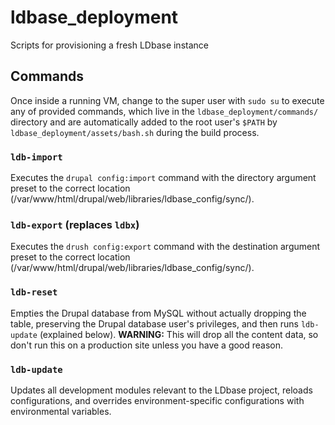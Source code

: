 # ldbase_deployment
Scripts for provisioning a fresh LDbase instance

## Commands
Once inside a running VM, change to the super user with `sudo su` to execute any of provided commands, which live in the `ldbase_deployment/commands/` directory and are automatically added to the root user's `$PATH` by `ldbase_deployment/assets/bash.sh` during the build process.

### `ldb-import`
Executes the `drupal config:import` command with the directory argument preset to the correct location (/var/www/html/drupal/web/libraries/ldbase_config/sync/).

### `ldb-export` (replaces `ldbx`)
Executes the `drush config:export` command with the destination argument preset to the correct location (/var/www/html/drupal/web/libraries/ldbase_config/sync/).

### `ldb-reset`
Empties the Drupal database from MySQL without actually dropping the table, preserving the Drupal database user's privileges, and then runs `ldb-update` (explained below). **WARNING:** This will drop all the content data, so don't run this on a production site unless you have a good reason.

### `ldb-update`
Updates all development modules relevant to the LDbase project, reloads configurations, and overrides environment-specific configurations with environmental variables.
